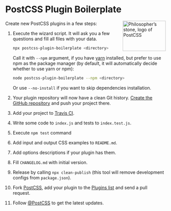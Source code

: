 # PostCSS Plugin Boilerplate

<img align="right" width="135" height="95"
     title="Philosopher’s stone, logo of PostCSS"
     src="https://postcss.org/logo-leftp.svg">

Сreate new PostCSS plugins in a few steps:

1. Execute the wizard script. It will ask you a few questions
   and fill all files with your data.

   ```sh
   npx postcss-plugin-boilerplate <directory>
   ```

   Call it with `--npm` argument, if you have [yarn](https://yarnpkg.com/) installed, but prefer to use npm as the package manager
   (by default, it will automatically decide whether to use yarn or npm):

   ```sh
   node postcss-plugin-boilerplate --npm <directory>
   ```

   Or use `--no-install` if you want to skip dependencies installation.

2. Your plugin repository will now have a clean Git history.
   [Create the GitHub repository](https://github.com/new)
   and push your project there.

3. Add your project to [Travis CI](https://travis-ci.org).

4. Write some code to `index.js` and tests to `index.test.js`.

5. Execute `npm test` command

6. Add input and output CSS examples to `README.md`.

7. Add options descriptions if your plugin has them.

8. Fill `CHANGELOG.md` with initial version.

9. Release by calling `npx clean-publish`
   (this tool will remove development configs from `package.json`).

10. Fork [PostCSS](https://github.com/postcss/postcss), add your plugin to the
    [Plugins list](https://github.com/postcss/postcss/blob/main/docs/plugins.md)
    and send a pull request.

11. Follow [@PostCSS](https://twitter.com/postcss) to get the latest updates.
